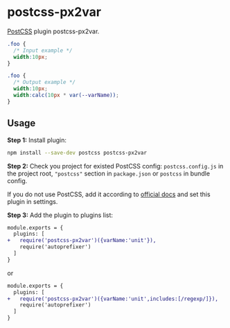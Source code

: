 # postcss-px2var

[PostCSS] plugin postcss-px2var.

[PostCSS]: https://github.com/postcss/postcss

```css
.foo {
  /* Input example */
  width:10px;
}
```

```css
.foo {
  /* Output example */
  width:10px;
  width:calc(10px * var(--varName));
}
```

## Usage

**Step 1:** Install plugin:

```sh
npm install --save-dev postcss postcss-px2var
```

**Step 2:** Check you project for existed PostCSS config: `postcss.config.js`
in the project root, `"postcss"` section in `package.json`
or `postcss` in bundle config.

If you do not use PostCSS, add it according to [official docs]
and set this plugin in settings.

**Step 3:** Add the plugin to plugins list:

```diff
module.exports = {
  plugins: [
+   require('postcss-px2var')({varName:'unit'}),
    require('autoprefixer')
  ]
}
```
or
```diff
module.exports = {
  plugins: [
+   require('postcss-px2var')({varName:'unit',includes:[/regexp/]}),
    require('autoprefixer')
  ]
}
```

[official docs]: https://github.com/postcss/postcss#usage
